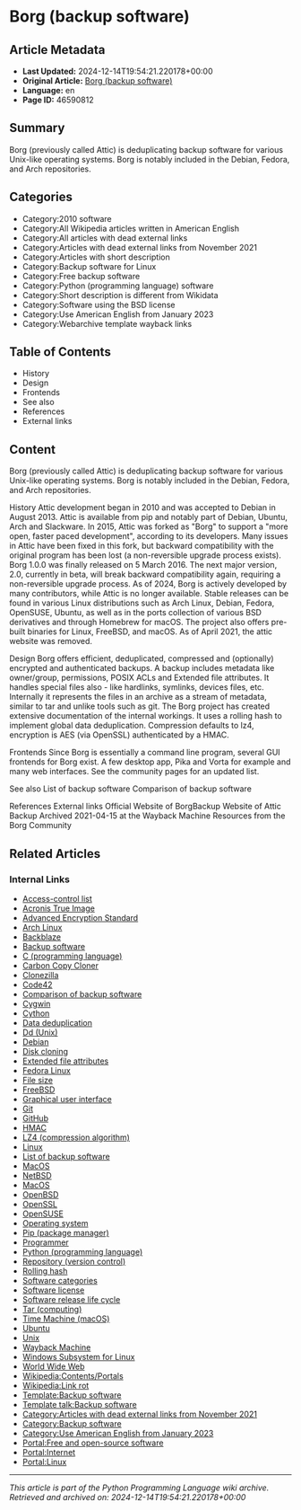 # Borg (backup software)

## Article Metadata

- **Last Updated:** 2024-12-14T19:54:21.220178+00:00
- **Original Article:** [Borg (backup software)](https://en.wikipedia.org/wiki/Borg_(backup_software))
- **Language:** en
- **Page ID:** 46590812

## Summary

Borg (previously called Attic) is deduplicating backup software for various Unix-like operating systems. Borg is notably included in the Debian, Fedora, and Arch repositories.

## Categories

- Category:2010 software
- Category:All Wikipedia articles written in American English
- Category:All articles with dead external links
- Category:Articles with dead external links from November 2021
- Category:Articles with short description
- Category:Backup software for Linux
- Category:Free backup software
- Category:Python (programming language) software
- Category:Short description is different from Wikidata
- Category:Software using the BSD license
- Category:Use American English from January 2023
- Category:Webarchive template wayback links

## Table of Contents

- History
- Design
- Frontends
- See also
- References
- External links

## Content

Borg (previously called Attic) is deduplicating backup software for various Unix-like operating systems. Borg is notably included in the Debian, Fedora, and Arch repositories.

History
Attic development began in 2010 and was accepted to Debian in August 2013. Attic is available from pip and notably part of Debian, Ubuntu, Arch and Slackware.
In 2015, Attic was forked as "Borg" to support a "more open, faster paced development", according to its developers. Many issues in Attic have been fixed in this fork, but backward compatibility with the original program has been lost (a non-reversible upgrade process exists). Borg 1.0.0 was finally released on 5 March 2016.
The next major version, 2.0, currently in beta, will break backward compatibility again, requiring a non-reversible upgrade process.
As of 2024, Borg is actively developed by many contributors, while Attic is no longer available. Stable releases can be found in various Linux distributions such as Arch Linux, Debian, Fedora, OpenSUSE, Ubuntu, as well as in the ports collection of various BSD derivatives and through Homebrew for macOS. The project also offers pre-built binaries for Linux, FreeBSD, and macOS.
As of April 2021, the attic website was removed.

Design
Borg offers efficient, deduplicated, compressed and (optionally) encrypted and authenticated backups.
A backup includes metadata like owner/group, permissions, POSIX ACLs and Extended file attributes.
It handles special files also - like hardlinks, symlinks, devices files, etc. Internally it represents the files in an archive as a stream of metadata, similar to tar and unlike tools such as git. The Borg project has created extensive documentation of the internal workings.
It uses a rolling hash to implement global data deduplication.
Compression defaults to lz4, encryption is AES (via OpenSSL) authenticated by a HMAC.

Frontends
Since Borg is essentially a command line program, several GUI frontends for Borg exist. A few desktop app, Pika and Vorta for example and many web interfaces. See the community pages for an updated list.

See also
List of backup software
Comparison of backup software

References
External links
Official Website of BorgBackup
Website of Attic Backup Archived 2021-04-15 at the Wayback Machine
Resources from the Borg Community

## Related Articles

### Internal Links

- [Access-control list](https://en.wikipedia.org/wiki/Access-control_list)
- [Acronis True Image](https://en.wikipedia.org/wiki/Acronis_True_Image)
- [Advanced Encryption Standard](https://en.wikipedia.org/wiki/Advanced_Encryption_Standard)
- [Arch Linux](https://en.wikipedia.org/wiki/Arch_Linux)
- [Backblaze](https://en.wikipedia.org/wiki/Backblaze)
- [Backup software](https://en.wikipedia.org/wiki/Backup_software)
- [C (programming language)](https://en.wikipedia.org/wiki/C_(programming_language))
- [Carbon Copy Cloner](https://en.wikipedia.org/wiki/Carbon_Copy_Cloner)
- [Clonezilla](https://en.wikipedia.org/wiki/Clonezilla)
- [Code42](https://en.wikipedia.org/wiki/Code42)
- [Comparison of backup software](https://en.wikipedia.org/wiki/Comparison_of_backup_software)
- [Cygwin](https://en.wikipedia.org/wiki/Cygwin)
- [Cython](https://en.wikipedia.org/wiki/Cython)
- [Data deduplication](https://en.wikipedia.org/wiki/Data_deduplication)
- [Dd (Unix)](https://en.wikipedia.org/wiki/Dd_(Unix))
- [Debian](https://en.wikipedia.org/wiki/Debian)
- [Disk cloning](https://en.wikipedia.org/wiki/Disk_cloning)
- [Extended file attributes](https://en.wikipedia.org/wiki/Extended_file_attributes)
- [Fedora Linux](https://en.wikipedia.org/wiki/Fedora_Linux)
- [File size](https://en.wikipedia.org/wiki/File_size)
- [FreeBSD](https://en.wikipedia.org/wiki/FreeBSD)
- [Graphical user interface](https://en.wikipedia.org/wiki/Graphical_user_interface)
- [Git](https://en.wikipedia.org/wiki/Git)
- [GitHub](https://en.wikipedia.org/wiki/GitHub)
- [HMAC](https://en.wikipedia.org/wiki/HMAC)
- [LZ4 (compression algorithm)](https://en.wikipedia.org/wiki/LZ4_(compression_algorithm))
- [Linux](https://en.wikipedia.org/wiki/Linux)
- [List of backup software](https://en.wikipedia.org/wiki/List_of_backup_software)
- [MacOS](https://en.wikipedia.org/wiki/MacOS)
- [NetBSD](https://en.wikipedia.org/wiki/NetBSD)
- [MacOS](https://en.wikipedia.org/wiki/MacOS)
- [OpenBSD](https://en.wikipedia.org/wiki/OpenBSD)
- [OpenSSL](https://en.wikipedia.org/wiki/OpenSSL)
- [OpenSUSE](https://en.wikipedia.org/wiki/OpenSUSE)
- [Operating system](https://en.wikipedia.org/wiki/Operating_system)
- [Pip (package manager)](https://en.wikipedia.org/wiki/Pip_(package_manager))
- [Programmer](https://en.wikipedia.org/wiki/Programmer)
- [Python (programming language)](https://en.wikipedia.org/wiki/Python_(programming_language))
- [Repository (version control)](https://en.wikipedia.org/wiki/Repository_(version_control))
- [Rolling hash](https://en.wikipedia.org/wiki/Rolling_hash)
- [Software categories](https://en.wikipedia.org/wiki/Software_categories)
- [Software license](https://en.wikipedia.org/wiki/Software_license)
- [Software release life cycle](https://en.wikipedia.org/wiki/Software_release_life_cycle)
- [Tar (computing)](https://en.wikipedia.org/wiki/Tar_(computing))
- [Time Machine (macOS)](https://en.wikipedia.org/wiki/Time_Machine_(macOS))
- [Ubuntu](https://en.wikipedia.org/wiki/Ubuntu)
- [Unix](https://en.wikipedia.org/wiki/Unix)
- [Wayback Machine](https://en.wikipedia.org/wiki/Wayback_Machine)
- [Windows Subsystem for Linux](https://en.wikipedia.org/wiki/Windows_Subsystem_for_Linux)
- [World Wide Web](https://en.wikipedia.org/wiki/World_Wide_Web)
- [Wikipedia:Contents/Portals](https://en.wikipedia.org/wiki/Wikipedia:Contents/Portals)
- [Wikipedia:Link rot](https://en.wikipedia.org/wiki/Wikipedia:Link_rot)
- [Template:Backup software](https://en.wikipedia.org/wiki/Template:Backup_software)
- [Template talk:Backup software](https://en.wikipedia.org/wiki/Template_talk:Backup_software)
- [Category:Articles with dead external links from November 2021](https://en.wikipedia.org/wiki/Category:Articles_with_dead_external_links_from_November_2021)
- [Category:Backup software](https://en.wikipedia.org/wiki/Category:Backup_software)
- [Category:Use American English from January 2023](https://en.wikipedia.org/wiki/Category:Use_American_English_from_January_2023)
- [Portal:Free and open-source software](https://en.wikipedia.org/wiki/Portal:Free_and_open-source_software)
- [Portal:Internet](https://en.wikipedia.org/wiki/Portal:Internet)
- [Portal:Linux](https://en.wikipedia.org/wiki/Portal:Linux)

---
_This article is part of the Python Programming Language wiki archive._
_Retrieved and archived on: 2024-12-14T19:54:21.220178+00:00_
